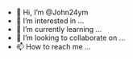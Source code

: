 - 👋 Hi, I’m @John24ym
- 👀 I’m interested in ...
- 🌱 I’m currently learning ...
- 💞️ I’m looking to collaborate on ...
- 📫 How to reach me ...

<!---
John24ym/John24ym is a ✨ special ✨ repository because its `README.md` (this file) appears on your GitHub profile.
You can click the Preview link to take a look at your changes.
--->
